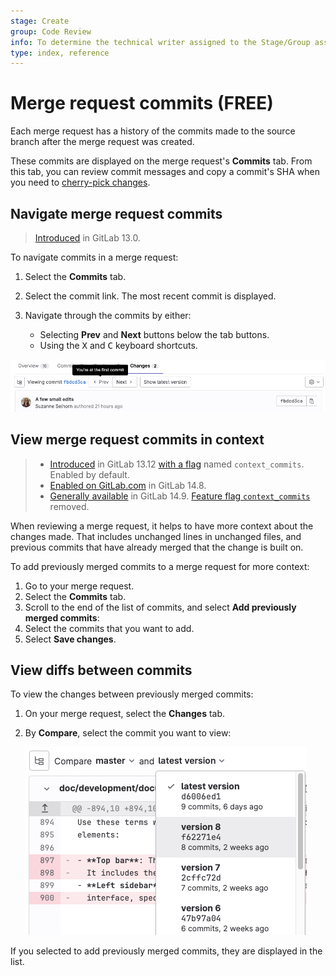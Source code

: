 ```yaml
---
stage: Create
group: Code Review
info: To determine the technical writer assigned to the Stage/Group associated with this page, see https://about.gitlab.com/handbook/product/ux/technical-writing/#assignments
type: index, reference
---
```


# Merge request commits **(FREE)**

Each merge request has a history of the commits made to the source branch
after the merge request was created.

These commits are displayed on the merge request's **Commits** tab.
From this tab, you can review commit messages and copy a commit's SHA when you need to
[cherry-pick changes](cherry_pick_changes.md).

## Navigate merge request commits

> [Introduced](https://gitlab.com/gitlab-org/gitlab/-/issues/18140) in GitLab 13.0.

To navigate commits in a merge request:

1. Select the **Commits** tab.
1. Select the commit link. The most recent commit is displayed.
1. Navigate through the commits by either:

   - Selecting **Prev** and **Next** buttons below the tab buttons.
   - Using the <kbd>X</kbd> and <kbd>C</kbd> keyboard shortcuts.

![Merge requests commit navigation](img/commit_nav_v16_0.png)

## View merge request commits in context

> - [Introduced](https://gitlab.com/gitlab-org/gitlab/-/issues/29274) in GitLab 13.12 [with a flag](../../../administration/feature_flags.md) named `context_commits`. Enabled by default.
> - [Enabled on GitLab.com](https://gitlab.com/gitlab-org/gitlab/-/issues/320757) in GitLab 14.8.
> - [Generally available](https://gitlab.com/gitlab-org/gitlab/-/issues/320757) in GitLab 14.9. [Feature flag `context_commits`](https://gitlab.com/gitlab-org/gitlab/-/issues/320757) removed.

When reviewing a merge request, it helps to have more context about the changes
made. That includes unchanged lines in unchanged files, and previous commits
that have already merged that the change is built on.

To add previously merged commits to a merge request for more context:

1. Go to your merge request.
1. Select the **Commits** tab.
1. Scroll to the end of the list of commits, and select **Add previously merged commits**:
1. Select the commits that you want to add.
1. Select **Save changes**.

## View diffs between commits

To view the changes between previously merged commits:

1. On your merge request, select the **Changes** tab.
1. By **Compare**, select the commit you want to view:

   ![Previously merged commits](img/previously_merged_commits_v16_0.png)

If you selected to add previously merged commits, they are displayed in the list.
